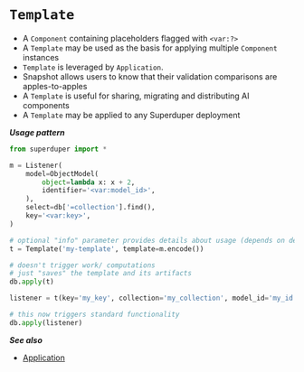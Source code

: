 # `Template`

- A `Component` containing placeholders flagged with `<var:?>`
- A `Template` may be used as the basis for applying multiple `Component` instances
- `Template` is leveraged by `Application`.
- Snapshot allows users to know that their validation comparisons are apples-to-apples
- A `Template` is useful for sharing, migrating and distributing AI components
- A `Template` may be applied to any Superduper deployment

***Usage pattern***

```python
from superduper import *

m = Listener(
    model=ObjectModel(
        object=lambda x: x + 2,
        identifier='<var:model_id>',
    ),
    select=db['=collection'].find(),
    key='<var:key>',
)

# optional "info" parameter provides details about usage (depends on developer use-case)
t = Template('my-template', template=m.encode())

# doesn't trigger work/ computations
# just "saves" the template and its artifacts
db.apply(t) 

listener = t(key='my_key', collection='my_collection', model_id='my_id')

# this now triggers standard functionality
db.apply(listener)
```

***See also***

- [Application](./application.md)
